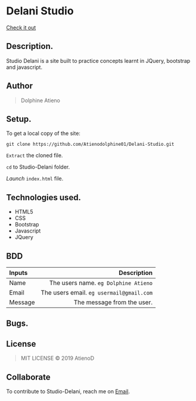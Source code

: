 # Delani Studio

[Check it out](https://Atienodolphine01.github.io/Delani-Studio/)
## Description.
Studio Delani is a site built to practice concepts learnt in JQuery, bootstrap and javascript.

## Author
>Dolphine Atieno

## Setup.
To get a local copy of the site:

`git clone https://github.com/Atienodolphine01/Delani-Studio.git`

`Extract` the cloned file.

`cd` to Studio-Delani folder.

*Launch* `index.html` file.

## Technologies used.
* HTML5
* CSS
* Bootstrap
* Javascript
* JQuery

## BDD
| Inputs |  Description |
| :---         |          ---: |
| Name   | The users name. `eg Dolphine Atieno`|
| Email     | The users email. ``eg usermail@gmail.com``   |
| Message    | The message from the user.   |

## Bugs.


## License
>MIT LICENSE &copy; 2019 AtienoD

## Collaborate
To contribute to Studio-Delani, reach me on [Email](dolphine.atieno@moringa.com).